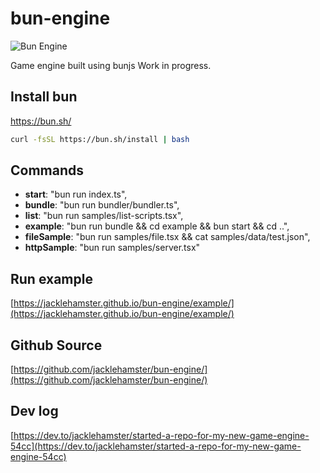 # bun-engine

![Bun Engine](https://jacklehamster.github.io/bun-engine/icon.png)

Game engine built using bunjs
Work in progress.

## Install bun

https://bun.sh/

```bash
curl -fsSL https://bun.sh/install | bash
```

## Commands

- **start**: "bun run index.ts",
- **bundle**: "bun run bundler/bundler.ts",
- **list**: "bun run samples/list-scripts.tsx",
- **example**: "bun run bundle && cd example && bun start && cd ..",
- **fileSample**: "bun run samples/file.tsx && cat samples/data/test.json",
- **httpSample**: "bun run samples/server.tsx"

## Run example

[https://jacklehamster.github.io/bun-engine/example/](https://jacklehamster.github.io/bun-engine/example/)

## Github Source

[https://github.com/jacklehamster/bun-engine/](https://github.com/jacklehamster/bun-engine/)

## Dev log

[https://dev.to/jacklehamster/started-a-repo-for-my-new-game-engine-54cc](https://dev.to/jacklehamster/started-a-repo-for-my-new-game-engine-54cc)
